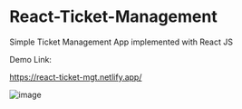 # React-Ticket-Management
Simple Ticket Management App implemented with React JS


Demo Link:

https://react-ticket-mgt.netlify.app/

![image](https://user-images.githubusercontent.com/14010423/110236504-2cc8ad80-7f5c-11eb-8e92-d1bab2c65414.png)

